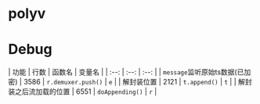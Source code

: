 # polyv

# Debug


| 功能 | 行数 | 函数名 | 变量名 |
| :--: | :--: | :--: |
| `message`监听原始ts数据(已加密) | 3586 | `r.demuxer.push()` | `e` |
| 解封装位置 | 2121 | `t.append()` | `t` |
| 解封装之后流加载的位置 | 6551 | `doAppending()` | `r` |